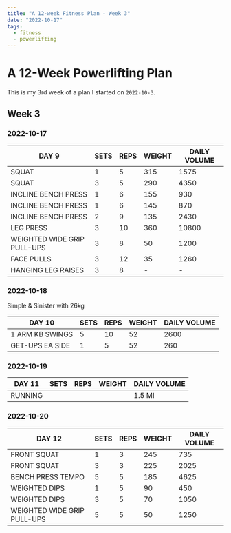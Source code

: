 ```yaml
---
title: "A 12-week Fitness Plan - Week 3"
date: "2022-10-17"
tags:
  - fitness
  - powerlifting
---
```


# A 12-Week Powerlifting Plan

This is my 3rd week of a plan I started on `2022-10-3`.

## Week 3

### 2022-10-17

|DAY 9                      |SETS|REPS|WEIGHT|DAILY VOLUME|
|---------------------------|----|----|------|------------|
|SQUAT                      |1   |5   |315   |1575        |
|SQUAT                      |3   |5   |290   |4350        |
|INCLINE BENCH PRESS        |1   |6   |155   |930         |
|INCLINE BENCH PRESS        |1   |6   |145   |870         |
|INCLINE BENCH PRESS        |2   |9   |135   |2430        |
|LEG PRESS                  |3   |10  |360   |10800       |
|WEIGHTED WIDE GRIP PULL-UPS|3   |8   |50    |1200        |
|FACE PULLS                 |3   |12  |35    |1260        |
|HANGING LEG RAISES         |3   |8   |-     | -          |

### 2022-10-18

Simple & Sinister with 26kg

|DAY 10                     |SETS|REPS|WEIGHT|DAILY VOLUME|
|---------------------------|----|----|------|------------|
|1 ARM KB SWINGS            |5   |10  |52    |2600        |
|GET-UPS EA SIDE            |1   |5   |52    |260         |


### 2022-10-19

|DAY 11                     |SETS|REPS|WEIGHT|DAILY VOLUME|
|---------------------------|----|----|------|------------|
|RUNNING                    |    |    |      |1.5 MI      |


### 2022-10-20

|DAY 12                     |SETS|REPS|WEIGHT|DAILY VOLUME|
|---------------------------|----|----|------|------------|
|FRONT SQUAT                |1   |3   |245   |735         |
|FRONT SQUAT                |3   |3   |225   |2025        |
|BENCH PRESS TEMPO          |5   |5   |185   |4625        |
|WEIGHTED DIPS              |1   |5   |90    |450         |
|WEIGHTED DIPS              |3   |5   |70    |1050        |
|WEIGHTED WIDE GRIP PULL-UPS|5   |5   |50    |1250        |

